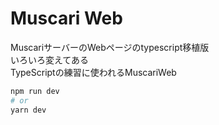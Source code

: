 # Muscari Web
MuscariサーバーのWebページのtypescript移植版<br>
いろいろ変えてある<br>
TypeScriptの練習に使われるMuscariWeb

```bash
npm run dev
# or
yarn dev
```